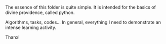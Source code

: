 The essence of this folder is quite simple. It is intended for the basics of divine providence, called python.

Algorithms, tasks, codes... In general, everything I need to demonstrate an intense learning activity.

Thanx!
